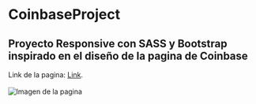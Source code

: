 # CoinbaseProject
## Proyecto Responsive con SASS y Bootstrap inspirado en el diseño de la pagina de Coinbase
Link de la pagina: [Link](https://pedrojs21.github.io/CoinbaseProject/ "Link de la pagina").
</br>
</br>
![Imagen de la pagina](https://i.imgur.com/KAyUokj.png)
